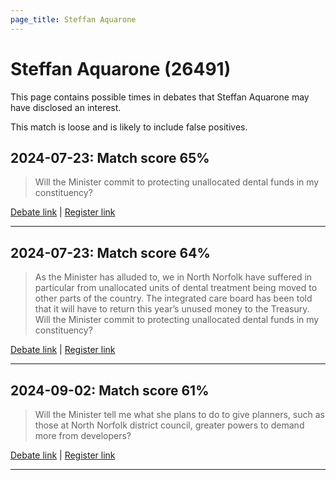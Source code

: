 ```yaml
---
page_title: Steffan Aquarone
---
```


# Steffan Aquarone  (26491)

This page contains possible times in debates that Steffan Aquarone may have disclosed an interest.

This match is loose and is likely to include false positives. 



## 2024-07-23: Match score 65%

>Will the Minister commit to protecting unallocated dental funds in my constituency?

[Debate link](https://www.theyworkforyou.com/debates/?id=2024-07-23d.508.6) | [Register link](https://www.theyworkforyou.com/mp/26491/register)


---



## 2024-07-23: Match score 64%

>As the Minister has alluded to, we in North Norfolk have suffered in particular from unallocated units of dental treatment being moved to other parts of  the country. The integrated care board has been told that it will have to return this year’s unused money to the Treasury. Will the Minister commit to protecting unallocated dental funds in my constituency?

[Debate link](https://www.theyworkforyou.com/debates/?id=2024-07-23d.508.6) | [Register link](https://www.theyworkforyou.com/mp/26491/register)


---



## 2024-09-02: Match score 61%

>Will the Minister tell me what she plans to do to give planners, such as those at North Norfolk district council, greater powers to demand more from developers?

[Debate link](https://www.theyworkforyou.com/debates/?id=2024-09-02a.11.3) | [Register link](https://www.theyworkforyou.com/mp/26491/register)


---

